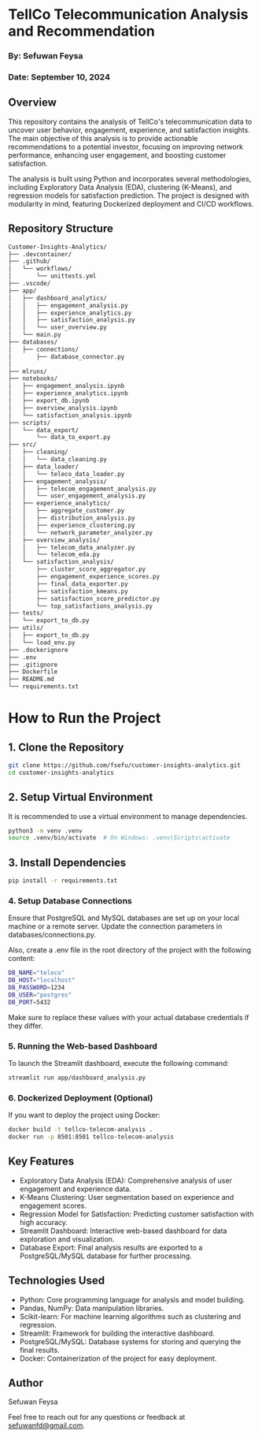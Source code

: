 # TellCo Telecommunication Analysis and Recommendation

### By: Sefuwan Feysa  
### Date: September 10, 2024

## Overview

This repository contains the analysis of TellCo's telecommunication data to uncover user behavior, engagement, experience, and satisfaction insights. The main objective of this analysis is to provide actionable recommendations to a potential investor, focusing on improving network performance, enhancing user engagement, and boosting customer satisfaction.

The analysis is built using Python and incorporates several methodologies, including Exploratory Data Analysis (EDA), clustering (K-Means), and regression models for satisfaction prediction. The project is designed with modularity in mind, featuring Dockerized deployment and CI/CD workflows.

## Repository Structure

```bash
Customer-Insights-Analytics/
├── .devcontainer/
├── .github/
│   └── workflows/
│       └── unittests.yml
├── .vscode/
├── app/
│   ├── dashboard_analytics/
│   │   ├── engagement_analysis.py
│   │   ├── experience_analytics.py
│   │   ├── satisfaction_analysis.py
│   │   └── user_overview.py
│   └── main.py
├── databases/
│   ├── connections/
│       ├── database_connector.py
│     
├── mlruns/
├── notebooks/
│   ├── engagement_analysis.ipynb
│   ├── experience_analytics.ipynb
│   ├── export_db.ipynb
│   ├── overview_analysis.ipynb
│   └── satisfaction_analysis.ipynb
├── scripts/
│   └── data_export/
│       └── data_to_export.py
├── src/
│   ├── cleaning/
│   │   └── data_cleaning.py
│   ├── data_loader/
│   │   └── teleco_data_loader.py
│   ├── engagement_analysis/
│   │   ├── telecom_engagement_analysis.py
│   │   └── user_engagement_analysis.py
│   ├── experience_analytics/
│   │   ├── aggregate_customer.py
│   │   ├── distribution_analysis.py
│   │   ├── experience_clustering.py
│   │   └── network_parameter_analyzer.py
│   ├── overview_analysis/
│   │   ├── telecom_data_analyzer.py
│   │   └── telecom_eda.py
│   └── satisfaction_analysis/
│       ├── cluster_score_aggregator.py
│       ├── engagement_experience_scores.py
│       ├── final_data_exporter.py
│       ├── satisfaction_kmeans.py
│       ├── satisfaction_score_predictor.py
│       └── top_satisfactions_analysis.py
├── tests/
│   └── export_to_db.py
├── utils/
│   ├── export_to_db.py
│   └── load_env.py
├── .dockerignore
├── .env
├── .gitignore
├── Dockerfile
├── README.md
└── requirements.txt

```

# How to Run the Project

## 1. Clone the Repository

```bash
git clone https://github.com/fsefu/customer-insights-analytics.git
cd customer-insights-analytics
```

 ## 2. Setup Virtual Environment
It is recommended to use a virtual environment to manage dependencies.

```bash
python3 -m venv .venv
source .venv/bin/activate  # On Windows: .venv\Scripts\activate
```
 ## 3. Install Dependencies

```bash
pip install -r requirements.txt
```
### 4. Setup Database Connections
Ensure that PostgreSQL and MySQL databases are set up on your local machine or a remote server.
Update the connection parameters in databases/connections.py.

Also, create a .env file in the root directory of the project with the following content:

```bash
DB_NAME="teleco"
DB_HOST="localhost"
DB_PASSWORD=1234
DB_USER="postgres"
DB_PORT=5432
```
Make sure to replace these values with your actual database credentials if they differ.

### 5. Running the Web-based Dashboard
To launch the Streamlit dashboard, execute the following command:

```bash
streamlit run app/dashboard_analysis.py
```

### 6. Dockerized Deployment (Optional)
If you want to deploy the project using Docker:

```bash
docker build -t tellco-telecom-analysis .
docker run -p 8501:8501 tellco-telecom-analysis
```

## Key Features
 - Exploratory Data Analysis (EDA): Comprehensive analysis of user engagement and experience data.
 - K-Means Clustering: User segmentation based on experience and engagement scores.
 - Regression Model for Satisfaction: Predicting customer satisfaction with high accuracy.
 - Streamlit Dashboard: Interactive web-based dashboard for data exploration and visualization.
 - Database Export: Final analysis results are exported to a PostgreSQL/MySQL database for further processing.
## Technologies Used
- Python: Core programming language for analysis and model building.
- Pandas, NumPy: Data manipulation libraries.
- Scikit-learn: For machine learning algorithms such as clustering and regression.
- Streamlit: Framework for building the interactive dashboard.
- PostgreSQL/MySQL: Database systems for storing and querying the final results.
- Docker: Containerization of the project for easy deployment.

## Author
Sefuwan Feysa

Feel free to reach out for any questions or feedback at sefuwanfd@gmail.com.
